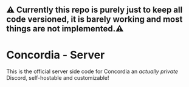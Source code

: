 ## ⚠️ Currently this repo is purely just to keep all code versioned, it is barely working and most things are not implemented.⚠️

# Concordia - Server
This is the official server side code for Concordia an *actually private* Discord, self-hostable and customizable!
